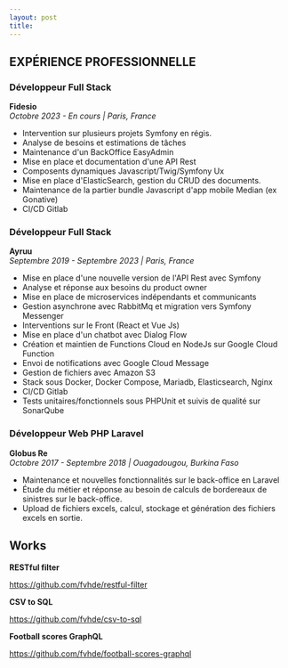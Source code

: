 ```yaml
---
layout: post
title: 
---
```


## EXPÉRIENCE PROFESSIONNELLE

### Développeur Full Stack
**Fidesio**  
*Octobre 2023 - En cours | Paris, France*

- Intervention sur plusieurs projets Symfony en régis.
- Analyse de besoins et estimations de tâches
- Maintenance d'un BackOffice EasyAdmin
- Mise en place et documentation d'une API Rest 
- Composents dynamiques Javascript/Twig/Symfony Ux
- Mise en place d'ElasticSearch, gestion du CRUD des documents.
- Maintenance de la partier bundle Javascript d'app mobile Median (ex Gonative)
- CI/CD Gitlab

### Développeur Full Stack
**Ayruu**  
*Septembre 2019 - Septembre 2023 | Paris, France*

- Mise en place d'une nouvelle version de l'API Rest avec Symfony
- Analyse et réponse aux besoins du product owner
- Mise en place de microservices indépendants et communicants
- Gestion asynchrone avec RabbitMq et migration vers Symfony Messenger
- Interventions sur le Front (React et Vue Js)
- Mise en place d'un chatbot avec Dialog Flow
- Création et maintien de Functions Cloud en NodeJs sur Google Cloud Function
- Envoi de notifications avec Google Cloud Message
- Gestion de fichiers avec Amazon S3
- Stack sous Docker, Docker Compose, Mariadb, Elasticsearch, Nginx
- CI/CD Gitlab
- Tests unitaires/fonctionnels sous PHPUnit et suivis de qualité sur SonarQube

### Développeur Web PHP Laravel
**Globus Re**  
*Octobre 2017 - Septembre 2018 | Ouagadougou, Burkina Faso*

- Maintenance et nouvelles fonctionnalités sur le back-office en Laravel
- Étude du métier et réponse au besoin de calculs de bordereaux de sinistres sur le back-office.
- Upload de fichiers excels, calcul, stockage et génération des fichiers excels en sortie.

## Works
**RESTful filter**  

https://github.com/fvhde/restful-filter

**CSV to SQL**  

https://github.com/fvhde/csv-to-sql

**Football scores GraphQL**  

https://github.com/fvhde/football-scores-graphql
